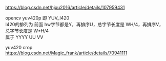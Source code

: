 
https://blog.csdn.net/hjxu2016/article/details/107959431   

opencv yuv420p 即 YUV_I420   
I420的排列为 前面 hw字节都是Y，再排序U，总字节长度是 WH/4，再排序V，总字节长度是 W*H/4    
属于 YYYY UU VV  


yuv420 crop   
https://blog.csdn.net/Magic_frank/article/details/70941111    
